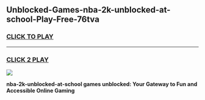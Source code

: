 
## Unblocked-Games-nba-2k-unblocked-at-school-Play-Free-76tva
<h3>
<a href="https://premium76.site?title=nba-2k-unblocked-at-school&ref=21A">CLICK TO PLAY</a></h3>
<hr>

<h3>
<a href="https://premium76.site?title=nba-2k-unblocked-at-school&ref=21A">CLICK 2 PLAY</a>
  
</h3>

<a href="https://premium76.site?title=nba-2k-unblocked-at-school&ref=21A"><img src="https://clearcache.store/games.png"></a>


**nba-2k-unblocked-at-school games unblocked: Your Gateway to Fun and Accessible Online Gaming**
